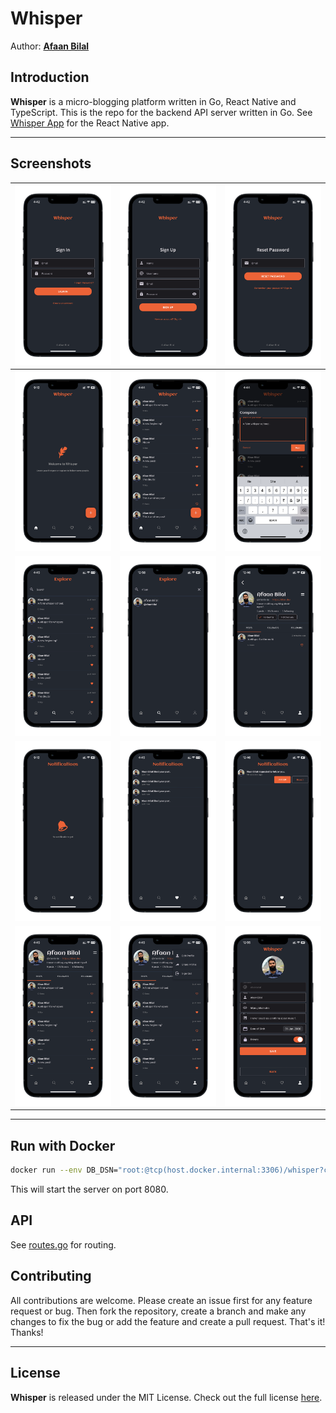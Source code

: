 Whisper
=======

Author: **[Afaan Bilal](https://afaan.dev)**

## Introduction
**Whisper** is a micro-blogging platform written in Go, React Native and TypeScript. This is the repo for the backend API server written in Go. See [Whisper App](https://github.com/AfaanBilal/whisper-app) for the React Native app.

---

## Screenshots

|              ![SignIn](https://raw.githubusercontent.com/AfaanBilal/whisper-app/master/screenshots/SignIn.png)              |             ![SignUp](https://raw.githubusercontent.com/AfaanBilal/whisper-app/master/screenshots/SignUp.png)             |        ![Reset Password](https://raw.githubusercontent.com/AfaanBilal/whisper-app/master/screenshots/ResetPassword.png)         |
| :-------------------------------------------------------------------------------------------------------------------------: | :-----------------------------------------------------------------------------------------------------------------------: | :-----------------------------------------------------------------------------------------------------------------------------: |
|             ![Welcome](https://raw.githubusercontent.com/AfaanBilal/whisper-app/master/screenshots/Welcome.png)             |               ![Home](https://raw.githubusercontent.com/AfaanBilal/whisper-app/master/screenshots/Home.png)               |               ![Compose](https://raw.githubusercontent.com/AfaanBilal/whisper-app/master/screenshots/Compose.png)               |
|             ![Explore](https://raw.githubusercontent.com/AfaanBilal/whisper-app/master/screenshots/Explore.png)             |     ![Explore Search](https://raw.githubusercontent.com/AfaanBilal/whisper-app/master/screenshots/Explore-Search.png)     |          ![User Profile](https://raw.githubusercontent.com/AfaanBilal/whisper-app/master/screenshots/UserProfile.png)           |
| ![Notifications Empty](https://raw.githubusercontent.com/AfaanBilal/whisper-app/master/screenshots/Notifications-Empty.png) | ![Notifications List](https://raw.githubusercontent.com/AfaanBilal/whisper-app/master/screenshots/Notifications-List.png) | ![Notifications Request](https://raw.githubusercontent.com/AfaanBilal/whisper-app/master/screenshots/Notifications-Request.png) |
|             ![Profile](https://raw.githubusercontent.com/AfaanBilal/whisper-app/master/screenshots/Profile.png)             |       ![Profile Menu](https://raw.githubusercontent.com/AfaanBilal/whisper-app/master/screenshots/Profile-Menu.png)       |          ![Edit Profile](https://raw.githubusercontent.com/AfaanBilal/whisper-app/master/screenshots/EditProfile.png)           |

---

## Run with Docker
```bash
docker run --env DB_DSN="root:@tcp(host.docker.internal:3306)/whisper?charset=utf8mb4&parseTime=True&loc=Local" --env PORT=8080 --env VERSION=0.1.0 -p 8080:8080 afaanbilal/whisper
```

This will start the server on port 8080.

## API
See [routes.go](./routes/routes.go) for routing.

## Contributing
All contributions are welcome. Please create an issue first for any feature request
or bug. Then fork the repository, create a branch and make any changes to fix the bug
or add the feature and create a pull request. That's it!
Thanks!

---

## License
**Whisper** is released under the MIT License.
Check out the full license [here](LICENSE).
